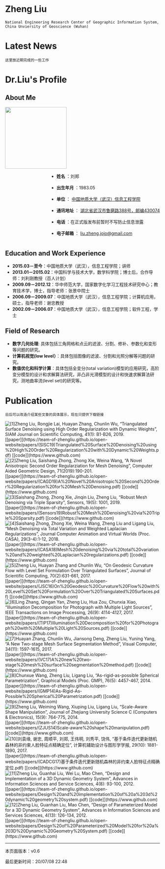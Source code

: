 # Zheng Liu

```
National Engineering Research Center of Geographic Information System, China Unviersity of Geoscience (Wuhan)
```

# Latest News

```** Mar.2020:Two papers are accepted by SPM 2020.
这里放近期完成的一些工作
```

# Dr.Liu's Profile

## About Me <!-- omit in toc -->

<img style="float:left;" width="200" src="https://LabZhengLiu.github.io/LabZhengLiu.github.io/images/2.jpg">
<div style="float:right;">
<ul>
    <li>
        <strong>
            姓名
        </strong>
        ：刘郑
    </li>
    <br>
    <li>
        <strong>
            出生年月
        </strong>
        ：1983.05
    </li>
    <br>
    <li>
        <strong>
            单位
        </strong>
        ：
        <a href="http://xgxy.cug.edu.cn/">
            中国地质大学（武汉）信息工程学院
        </a>
    </li>
    <br>
    <li>
        <strong>
            通讯地址
        </strong>
        ：
        <a href="https://www.google.com/search?q=%E6%B9%96%E5%8C%97%E7%9C%81%E6%AD%A6%E6%B1%89%E5%B8%82%E9%B2%81%E7%A3%A8%E8%B7%AF388%E5%8F%B7%EF%BC%8C%E9%82%AE%E7%BC%96430074&oq=%E6%B9%96%E5%8C%97%E7%9C%81%E6%AD%A6%E6%B1%89%E5%B8%82%E9%B2%81%E7%A3%A8%E8%B7%AF388%E5%8F%B7%EF%BC%8C%E9%82%AE%E7%BC%96430074&aqs=chrome..69i57.276j0j8&sourceid=chrome&ie=UTF-8">
            湖北省武汉市鲁磨路388号，邮编430074
        </a>
    </li>
    <br>
    <li>
        <strong>
            电话
        </strong>
        ：在正式版发布前暂时不写防止信息泄露
    </li>
    <br>
    <li>
        <strong>
            电子邮箱
        </strong>
        ：
        <a href="liu.zheng.jojo@gmail.com">
            liu.zheng.jojo@gmail.com
        </a>
    </li>
</ul>
</div>
<div style="clear:both"></div>

  
## Education and Work Experience <!-- omit in toc -->

- **2015.03－至今**：中国地质大学（武汉），信息工程学院；讲师
- **2013.01－2015.02**：中国科学与技术大学，数学科学院；博士后，合作导师：刘利刚教授（百人计划）
- **2009.09－2012.12**：华中师范大学，国家数字化学习工程技术研究中心；教育技术学，博士，指导老师：张景中院士
- **2006.09－2009.07**：中国地质大学（武汉），信息工程学院；计算机应用，硕士，指导老师：谢忠教授
- **2002.09－2006.07**：中国地质大学（武汉），信息工程学院；软件工程，学士

## Field of Research <!-- omit in toc -->

- **数字几何处理**: 具体包括三角网格和点云的滤波、分割、修补、参数化和变形等问题的研究。
- **计算机视觉(low level）**：具体包括图像的滤波、分割和光照分解等问题的研究。
- **数值优化和科学计算**：具体包括全变分(total variation)模型的应用研究，高阶变分模型的设计和求解算法研究，非凸非光滑模型的设计和快速求解算法研究，测地曲率流(level set)的研究等。

# Publication

```
日后可以改造介绍某些文章的具体展示，现在只提供下载链接
```

<img style="float:left;" src="https://LabZhengLiu.github.io/LabZhengLiu.github.io/images/paper-2.png"> 
[1]Zheng Liu, Rongjie Lai, Huayan Zhang, Chunlin Wu, “Triangulated Surface Denoising using High Order Regularization with Dynamic Weights”, SIAM Journal on Scientific Computing, 41(1): B1-B26, 2019.<br>[[paper]](https://team-of-zhengliu.github.io/open-website/papers/(SISC19)Triangulated%20Surface%20Denoising%20using%20High%20Order%20Regularization%20with%20Dynamic%20Weights.pdf) [[code]](https://www.github.com)
<div style="clear:both"></div>

<img style="float:left;" src="https://LabZhengLiu.github.io/LabZhengLiu.github.io/images/paper-2.png"> 
[2]Zheng Liu, Saishang Zhong, Zhong Xie, Weina Wang, “A Novel Anisotropic Second Order Regularziation for Mesh Denoising”, Computer Aided Geometric Design, 71(2019):190-201.<br>[[paper]](https://team-of-zhengliu.github.io/open-website/papers/(CAGD19)A%20Novel%20Anisotropic%20Second%20Order%20Regularization%20for%20Mesh%20Denoising.pdf) [[code]](https://www.github.com)
<div style="clear:both"></div>

<img style="float:left;" src="https://LabZhengLiu.github.io/LabZhengLiu.github.io/images/paper-2.png"> 
[3]Saishang Zhong, Zhong Xie, Jinqin Liu, Zheng Liu, “Robust Mesh Denoising via Triple Sparsity", Sensors, 19(5): 1001, 2019.<br>[[paper]](https://team-of-zhengliu.github.io/open-website/papers/(Sensors19)Robust%20Mesh%20Denoising%20via%20Triple%20Sparsity.pdf) [[code]](https://www.github.com)
<div style="clear:both"></div>

<img style="float:left;" src="https://LabZhengLiu.github.io/LabZhengLiu.github.io/images/paper-2.png"> 
[4]Saishang Zhong, Zhong Xie, Weina Wang, Zheng Liu and Ligang Liu, “Mesh Denoising via Total Variation and Weighted Laplacian Regularizations”, Journal Computer Animation and Virtual Worlds (Proc. CASA), 29(3-4):1-12, 2018.<br>[[paper]](https://team-of-zhengliu.github.io/open-website/papers/(CASA18)Mesh%20denoising%20via%20total%20variation%20and%20weighted%20Laplacian%20regularizations.pdf) [[code]](https://www.github.com)
<div style="clear:both"></div>

<img style="float:left;" src="https://LabZhengLiu.github.io/LabZhengLiu.github.io/images/paper-2.png"> 
[5]Zheng Liu, Huayan Zhang and Chunlin Wu, “On Geodesic Curvature Flow with Level Set Formulation Over Triangulated Surfaces”, Journal of Scientific Computing, 70(2):631-661, 2017.<br>[[paper]](https://team-of-zhengliu.github.io/open-website/papers/(JSC16)On%20Geodesic%20Curvature%20Flow%20with%20Level%20Set%20Formulation%20Over%20Triangulated%20Surfaces.pdf) [[code]](https://www.github.com)
<div style="clear:both"></div>

<img style="float:left;" src="https://LabZhengLiu.github.io/LabZhengLiu.github.io/images/paper-2.png"> 
[6]Ling Zhang, Qingan Yan, Zheng Liu, Hua Zou, Chunxia Xiao, “Illumination Decomposition for Photograph with Multiple Light Sources”, IEEE Transactions on Image Processing, 26(9): 4114-4127, 2017.<br>[[paper]](https://team-of-zhengliu.github.io/open-website/papers/(TIP17)Illumination%20Decomposition%20for%20Photograph%20with%20Multiple%20Light%20Sources.pdf) [[code]](https://www.github.com)
<div style="clear:both"></div>

<img style="float:left;" src="https://LabZhengLiu.github.io/LabZhengLiu.github.io/images/paper-2.png"> 
[7]Huayan Zhang, Chunlin Wu, Jiansong Deng, Zheng Liu, Yuning Yang, “A New Two-stage Mesh Surface Segmentation Method”, Visual Computer, 34(11): 1597-1615, 2017.<br>[[paper]](https://team-of-zhengliu.github.io/open-website/papers/(VC17)A%20new%20two-stage%20mesh%20surface%20segmentation%20method.pdf) [[code]](https://www.github.com)
<div style="clear:both"></div>

<img style="float:left;" src="https://LabZhengLiu.github.io/LabZhengLiu.github.io/images/paper-2.png"> 
[8]Chunxue Wang, Zheng Liu, Ligang Liu, “As-rigid-as-possible Spherical Parametrization”, Graphical Models (Proc. GMP), 76(5): 4457-467, 2014.<br>[[paper]](https://team-of-zhengliu.github.io/open-website/papers/(GMP14)As-Rigid-As-Possible%20Spherical%20Parametrization.pdf) [[code]](https://www.github.com)
<div style="clear:both"></div>

<img style="float:left;" src="https://LabZhengLiu.github.io/LabZhengLiu.github.io/images/paper-2.png"> 
[9]Zheng Liu, Weiming Wang, Xiuping Liu, Ligang Liu, “Scale-Aware Shape Manipulation”, Journal of Zhejiang University Science C (Computers & Electronics), 15(9): 764-775, 2014.<br>[[paper]](https://team-of-zhengliu.github.io/open-website/papers/(ZJUS14)Scale-aware%20shape%20manipulation.pdf) [[code]](https://www.github.com)
<div style="clear:both"></div>

<img style="float:left;" src="https://LabZhengLiu.github.io/LabZhengLiu.github.io/images/paper-2.png"> 
[10]刘袁缘, 谢忠, 周顺平, 刘郑, 王伟明, 刘秀平, 饶伟, “基于条件迭代更新随机森林的非约束人脸特征点精确定位”, 计算机辅助设计与图形学学报, 29(10): 1881-1890, 2017.<br>[[paper]](https://team-of-zhengliu.github.io/open-website/papers/(CADCG17)基于条件迭代更新随机森林的非约束人脸特征点精确定位.pdf) [[code]](https://www.github.com)
<div style="clear:both"></div>

<img style="float:left;" src="https://LabZhengLiu.github.io/LabZhengLiu.github.io/images/paper-2.png"> 
[11]Zheng Liu, Guanhai Liu, Wei Lu, Mao Chen, “Design and Implementation of a 3D Dynamic Geometry System”, Advances in Information Sciences and Service Sciences, 4(8): 93-100, 2012.<br>[[paper]](https://team-of-zhengliu.github.io/open-website/papers/Design%20and%20implementation%20of%20a%203d%20dynamic%20geometry%20system.pdf) [[code]](https://www.github.com)
<div style="clear:both"></div>

<img style="float:left;" src="https://LabZhengLiu.github.io/LabZhengLiu.github.io/images/paper-2.png"> 
[12]Zheng Liu, Guanhan Liu, Mao Chen, “Design of Parameterized Model for a 3D Dynamic Geometry System”, Advances in Information Sciences and Services Sciences, 4(13): 126-134, 2012.<br>[[paper]](https://team-of-zhengliu.github.io/open-website/papers/Design%20of%20Parameterized%20Model%20for%20a%203D%20Dynamic%20Geometry%20System.pdf) [[code]](https://www.github.com)
<div style="clear:both"></div>


---

本页面版本：v0.6

最后更新时间：20/07/08 22:48
